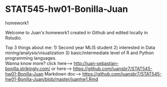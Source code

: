 # STAT545-hw01-Bonilla-Juan
homework1

Welcome to Juan's homework1 created in Github and edited locally in Rstudio.

Top 3 things about me: 1) Second year MLIS student 2) interested in Data mining/analysis/visualization 3) basic/intermediate level of R and Python programming languages.   
Wanna know more? click here--> http://juan-sebastian-bonilla.strikingly.com/
                    or here--> https://github.com/juansbr7/STAT545-hw01-Bonilla-Juan
                Markdown doc--> https://github.com/juansbr7/STAT545-hw01-Bonilla-Juan/blob/master/juanhw1.Rmd


